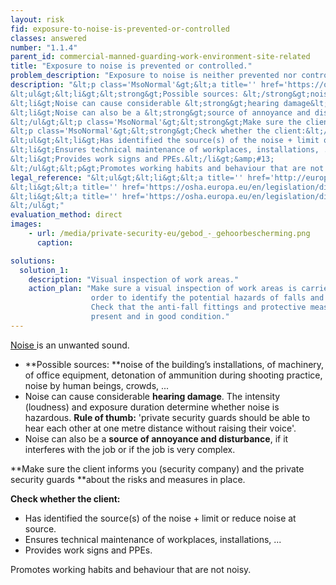 ```yaml
---
layout: risk
fid: exposure-to-noise-is-prevented-or-controlled
classes: answered
number: "1.1.4"
parent_id: commercial-manned-guarding-work-environment-site-related
title: "Exposure to noise is prevented or controlled."
problem_description: "Exposure to noise is neither prevented nor controlled."
description: "&lt;p class='MsoNormal'&gt;&lt;a title='' href='https://osha.europa.eu/en/topics/noise/index_html' rel='nofollow' target='_blank'&gt;Noise &lt;/a&gt;is an unwanted sound. &lt;/p&gt;&amp;#13;
&lt;ul&gt;&lt;li&gt;&lt;strong&gt;Possible sources: &lt;/strong&gt;noise of the building’s installations, of machinery, of office equipment, detonation of ammunition during shooting practice, noise by human beings, crowds, ...&lt;/li&gt;&amp;#13;
&lt;li&gt;Noise can cause considerable &lt;strong&gt;hearing damage&lt;/strong&gt;. The intensity (loudness) and exposure duration determine whether noise is hazardous. &lt;strong&gt;Rule of thumb:&lt;/strong&gt; 'private security guards should be able to hear each other at one metre distance without raising their voice'.&lt;/li&gt;&amp;#13;
&lt;li&gt;Noise can also be a &lt;strong&gt;source of annoyance and disturbance&lt;/strong&gt;, if it interferes with the job or if the job is very complex.&lt;/li&gt;&amp;#13;
&lt;/ul&gt;&lt;p class='MsoNormal'&gt;&lt;strong&gt;Make sure the client informs you (security company) and the private security guards &lt;/strong&gt;about the risks and measures in place.&lt;/p&gt;&amp;#13;
&lt;p class='MsoNormal'&gt;&lt;strong&gt;Check whether the client:&lt;/strong&gt;&lt;/p&gt;&amp;#13;
&lt;ul&gt;&lt;li&gt;Has identified the source(s) of the noise + limit or reduce noise at source.&lt;/li&gt;&amp;#13;
&lt;li&gt;Ensures technical maintenance of workplaces, installations, ...&lt;/li&gt;&amp;#13;
&lt;li&gt;Provides work signs and PPEs.&lt;/li&gt;&amp;#13;
&lt;/ul&gt;&lt;p&gt;Promotes working habits and behaviour that are not noisy.&lt;/p&gt;"
legal_reference: "&lt;ul&gt;&lt;li&gt;&lt;a title='' href='http://europa.eu/legislation_summaries/employment_and_social_policy/health_hygiene_safety_at_work/c11113_en.htm' rel='nofollow' target='_blank'&gt;89/391/CEE Implementing measures to improve the health and safety of workers (framework directive).&lt;/a&gt;&lt;/li&gt;&amp;#13;
&lt;li&gt;&lt;a title='' href='https://osha.europa.eu/en/legislation/directives/workplaces-equipment-signs-personal-protective-equipment/osh-directives/2' rel='nofollow' target='_blank'&gt;89/654/EEC Directive on the minimum safety and health requirements for the workplace&lt;/a&gt;.&lt;/li&gt;&amp;#13;
&lt;li&gt;&lt;a title='' href='https://osha.europa.eu/en/legislation/directives/exposure-to-physical-hazards/osh-directives/82' rel='nofollow' target='_blank'&gt;2003/10/EC Directive on the minimum health and safety requirements regarding the exposure of workers to the risks arising from physical agents (noise).&lt;/a&gt;&lt;/li&gt;&amp;#13;
&lt;/ul&gt;"
evaluation_method: direct
images:
    - url: /media/private-security-eu/gebod_-_gehoorbescherming.png
      caption: 

solutions:
  solution_1:
    description: "Visual inspection of work areas."
    action_plan: "Make sure a visual inspection of work areas is carried out in
                  order to identify the potential hazards of falls and slips.
                  Check that the anti-fall fittings and protective measures are
                  present and in good condition."
---
```

[Noise ](https://osha.europa.eu/en/topics/noise/index_html)is an unwanted
sound.

  * **Possible sources: **noise of the building’s installations, of machinery, of office equipment, detonation of ammunition during shooting practice, noise by human beings, crowds, ...
  * Noise can cause considerable **hearing damage**. The intensity (loudness) and exposure duration determine whether noise is hazardous. **Rule of thumb:** 'private security guards should be able to hear each other at one metre distance without raising their voice'.
  * Noise can also be a **source of annoyance and disturbance**, if it interferes with the job or if the job is very complex.

**Make sure the client informs you (security company) and the private security guards **about the risks and measures in place.

**Check whether the client:**

  * Has identified the source(s) of the noise + limit or reduce noise at source.
  * Ensures technical maintenance of workplaces, installations, ...
  * Provides work signs and PPEs.

Promotes working habits and behaviour that are not noisy.


